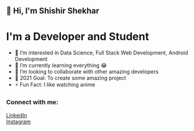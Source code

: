 ## 👋 Hi, I'm Shishir Shekhar

# I'm a Developer and Student 

- 👀 I’m interested in Data Science, Full Stack Web Development, Android Development
- 🌱 I’m currently learning everything 😂
- 💞️ I’m looking to collaborate with other amazing developers
- 🥅 2021 Goal: To create some amazing project
- ⚡ Fun Fact: I like watching anime

### Connect with me:

[LinkedIn](https://www.linkedin.com/in/shishir-shekhar/)
<br>
[Instagram](https://www.instagram.com/shishirshekharpathak/)
<br>
